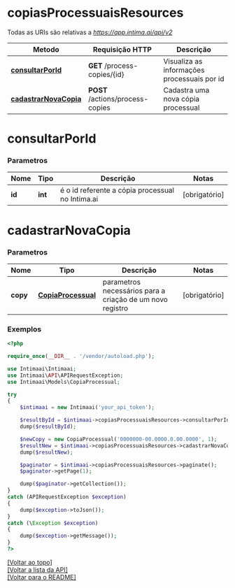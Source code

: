 # **copiasProcessuaisResources**

Todas as URIs são relativas a *https://app.intima.ai/api/v2*

Metodo | Requisição HTTP | Descrição
------------- | ------------- | -------------
[**consultarPorId**](copiasProcessuaisResources.md#consultarPorId) | **GET** /process-copies/{id} | Visualiza as informações processuais por id
[**cadastrarNovaCopia**](copiasProcessuaisResources.md#cadastrarNovaCopia) | **POST** /actions/process-copies | Cadastra uma nova cópia processual

# **consultarPorId**

### Parametros

Nome | Tipo | Descrição | Notas
------------- | ------------- | ------------- | -------------
**id** | **int**| é o id referente a cópia processual no Intima.ai | [obrigatório]

# **cadastrarNovaCopia**

### Parametros

Nome | Tipo | Descrição | Notas
------------- | ------------- | ------------- | -------------
**copy** | [**CopiaProcessual**](../models/copy/CopiaProcessual.md) | parametros necessários para a criação de um novo registro | [obrigatório]

### Exemplos
```php
<?php

require_once(__DIR__ . '/vendor/autoload.php');

use Intimaai\Intimaai;
use Intimaai\API\APIRequestException;
use Intimaai\Models\CopiaProcessual;

try 
{
    $intimaai = new Intimaai('your_api_token');

    $resultById = $intimaai->copiasProcessuaisResources->consultarPorId(45217);
    dump($resultById);

    $newCopy = new CopiaProcessual('0000000-00.0000.0.00.0000', 1);
    $resultNew = $intimaai->copiasProcessuaisResources->cadastrarNovaCopia($newCopy);
    dump($resultNew);

    $paginator = $intimaai->copiasProcessuaisResources->paginate();
    $paginator->getPage(1);

    dump($paginator->getCollection());
}
catch (APIRequestException $exception)
{
    dump($exception->toJson());
}
catch (\Exception $exception)
{
    dump($exception->getMessage());
}
?>
```

[[Voltar ao topo]](#)        
[[Voltar a lista da API]](../../README.md#Documentação-para-os-Endpoints-da-API)    
[[Voltar para o README]](../../README.md#Intima.ai---SDK-PHP)
